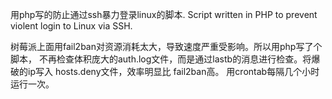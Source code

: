 用php写的防止通过ssh暴力登录linux的脚本.
Script written in PHP to prevent violent login to Linux via SSH.

树莓派上面用fail2ban对资源消耗太大，导致速度严重受影响。所以用php写了个脚本， 不再检查体积庞大的auth.log文件，而是通过lastb的消息进行检查。将爆破的ip写入 hosts.deny文件，效率明显比 fail2ban高。
用crontab每隔几个小时运行一次。
